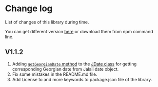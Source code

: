 # Change log
List of changes of this library during time.

You can get different version [here](https://www.npmjs.com/package/ngx-persian) or download them from npm command line.

## V1.1.2
1. Adding [`getGeorgianDate` method](https://alihoseiny.github.io/ngx-persian/classes/JDate.html#getGeorgianDate) to the [JDate class](https://alihoseiny.github.io/ngx-persian/classes/JDate.html) for getting corresponding Georgian date from Jalali date object. 
2. Fix some mistakes in the README.md file.
3. Add License to and more keywords to package.json file of the library.
